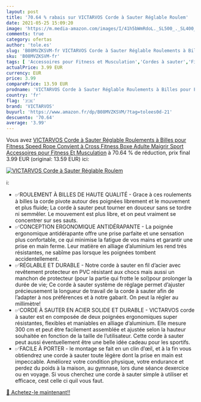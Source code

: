 ```yaml
---
layout: post
title: '70.64 % rabais sur VICTARVOS Corde à Sauter Réglable Roulem'
date: 2021-05-25 15:09:20
image: 'https://m.media-amazon.com/images/I/41h5bWmRdoL._SL500_._SL400_.jpg'
comments: true
category: ofertas
author: 'tole.es'
slug: 'B08MVZKSVM-fr VICTARVOS Corde à Sauter Réglable Roulements à Billes pour...'
sku: 'B08MVZKSVM-fr'
tags: [ 'Accessoires pour Fitness et Musculation','Cordes à sauter','Fitness et Musculation','Sports et Loisirs','victarvos', ]
actualPrice: 3.99 EUR
currency: EUR
price: 3.99
comparePrice: 13.59 EUR
prodname: 'VICTARVOS Corde à Sauter Réglable Roulements à Billes pour Fitness Speed Rope Convient à Cross Fitness Boxe Adulte Maigrir Sport Accessoires pour Fitness Et Musculation'
country: 'fr'
flag: '🇫🇷'
brand: 'VICTARVOS'
buyurl: 'https://www.amazon.fr/dp/B08MVZKSVM/?tag=tolees0d-21'
descuento: '70.64'
average: '3.99'
---
```


Vous avez [VICTARVOS Corde à Sauter Réglable Roulements à Billes pour Fitness Speed Rope Convient à Cross Fitness Boxe Adulte Maigrir Sport Accessoires pour Fitness Et Musculation](https://www.amazon.fr/dp/B08MVZKSVM/?tag=tolees0d-21)  à  70.64 % de réduction, prix final  3.99 EUR (original: 13.59 EUR) ici:

[![VICTARVOS Corde à Sauter Réglable Roulem](https://m.media-amazon.com/images/I/41h5bWmRdoL._SL500_._SL400_.jpg)](https://www.amazon.fr/dp/B08MVZKSVM/?tag=tolees0d-21)

ℹ️:

- ✅ROULEMENT À BILLES DE HAUTE QUALITÉ - Grace à ces roulements à billes la corde pivote autour des poignées librement et le mouvement et plus fluide; La corde à sauter peut tourner en douceur sans se tordre ni semmêler. Le mouvement est plus libre, et on peut vraiment se concentrer sur ses sauts.
- ✅CONCEPTION ERGONOMIQUE ANTIDÉRAPANTE - La poignée ergonomique antidérapante offre une prise parfaite et une sensation plus confortable, ce qui minimise la fatigue de vos mains et garantir une prise en main ferme. Leur matière en alliage d’aluminium les rend très résistantes, ne sabîme pas lorsque les poignées tombent accidentellement.
- ✅RÉGLABLE ET DURABLE - Notre corde à sauter en fil d’acier avec revêtement protecteur en PVC résistant aux chocs mais aussi un manchon de protecteur (pour la partie qui frotte le sol)pour prolonger la durée de vie; Ce corde à sauter système de réglage permet d’ajuster précieusement la longueur de travail de la corde à sauter afin de l’adapter à nos préférences et à notre gabarit. On peut la régler au millimètre!
- ✅CORDE À SAUTER EN ACIER SOLIDE ET DURABLE - VICTARVOS corde à sauter est en composée de deux poignées ergonomiques super résistantes, flexibles et maniables en alliage d’aluminium. Elle mesure 300 cm et peut être facilement assemblée et ajustée selon la hauteur souhaitée en fonction de la taille de l’utilisateur. Cette corde à sauter peut aussi éventuellement être une belle idée cadeau pour les sportifs.
- ✅FACILE À PORTER - le montage se fait en un clin d’œil, et à la fin vous obtiendrez une corde à sauter toute légère dont la prise en main est impeccable. Améliorez votre condition physique, votre endurance et perdez du poids à la maison, au gymnase, lors dune séance dexercice ou en voyage. Si vous cherchez une corde à sauter simple à utiliser et efficace, cest celle ci quil vous faut.

[🛒 Achetez-le maintenant!!](https://www.amazon.fr/dp/B08MVZKSVM/?tag=tolees0d-21)
